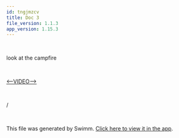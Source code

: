 ```yaml
---
id: tngjmzcv
title: Doc 3
file_version: 1.1.3
app_version: 1.15.3
---
```


<br/>

look at the campfire

<br/>

[<--VIDEO-->](https://www.youtube.com/watch?v=qsOUv9EzKsg)

<br/>

/

<br/>

This file was generated by Swimm. [Click here to view it in the app](https://swimm-web-app.web.app/repos/Z2l0aHViJTNBJTNBZWNvbW0lM0ElM0Ftb3NoaWtzd2ltbQ==/docs/tngjmzcv).
